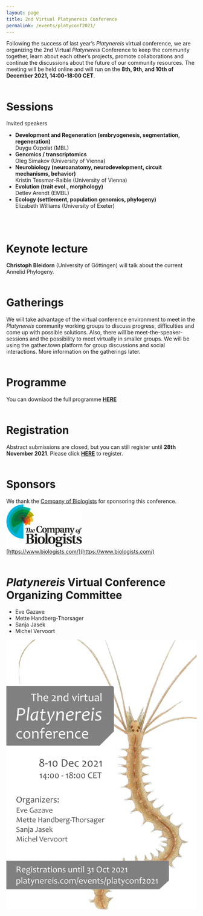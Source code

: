 ```yaml
---
layout: page
title: 2nd Virtual Platynereis Conference
permalink: /events/platyconf2021/
---
```


Following the success of last year’s _Platynereis_ virtual conference, we are organizing the 2nd Virtual _Platynereis_ Conference to keep the community together, learn about each other’s projects, promote collaborations and continue the discussions about the future of our community resources. The meeting will be held online and will run on the **8th, 9th, and 10th of December 2021, 14:00-18:00 CET**.
<br>
<br>

# Sessions #
  Invited speakers
- **Development and Regeneration (embryogenesis, segmentation, regeneration)**<br>
  Duygu Özpolat (MBL)
- **Genomics / transcriptomics**<br>
  Oleg Simakov (University of Vienna)
- **Neurobiology (neuroanatomy, neurodevelopment, circuit mechanisms, behavior)**<br>
  Kristin Tessmar-Raible (University of Vienna)
- **Evolution (trait evol., morphology)**<br>
  Detlev Arendt (EMBL)
- **Ecology (settlement, population genomics, phylogeny)**<br>
  Elizabeth Williams (University of Exeter)
<br>
<br>

# Keynote lecture #
**Christoph Bleidorn** (University of Göttingen) will talk about the current Annelid Phylogeny.
<br>
<br>

# Gatherings #
We will take advantage of the virtual conference environment to meet in the _Platynereis_ community working groups to discuss progress, difficulties and come up with possible solutions. Also, there will be meet-the-speaker-sessions and the possibility to meet virtually in smaller groups. We will be using the gather.town platform for group discussions and social interactions. More information on the gatherings later.
<br>
<br>

# Programme

You can downlaod the full programme  <a style="font-weight:bold" href='/events/platyconf2021-program.pdf' target="_blank">HERE</a>
<br>
<br>

# Registration #
Abstract submissions are closed, but you can still register until **28th November 2021**. Please click <a style="font-weight:bold" href='https://docs.google.com/forms/d/e/1FAIpQLSeNva2BX8zsV6CiSPtqJTlZqadmgR2U4-Numh5YgjiH9HFaYA/viewform' target="_blank">HERE</a> to register.
<br>
<br>

# Sponsors
We thank the <a href="https://www.biologists.com/" target="_blank">Company of Biologists</a> for sponsoring this conference.<br>
<img src="/events/platyconf2021-CoB-logo.png" alt="Companz of Biologists" width="200"/><br>
[https://www.biologists.com/](https://www.biologists.com/)
<br>
<br>

# _Platynereis_ Virtual Conference Organizing Committee
- Eve Gazave
- Mette Handberg-Thorsager
- Sanja Jasek
- Michel Vervoort

![platyconf2021 poster](/events/platyconf2021-poster.png)
